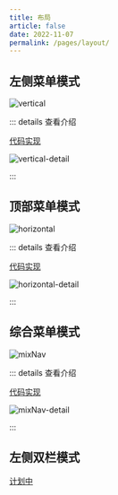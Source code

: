 ```yaml
---
title: 布局
article: false
date: 2022-11-07
permalink: /pages/layout/
---
```


## 左侧菜单模式

![vertical](~@alias/img/layout/vertical.jpg)

::: details 查看介绍

[代码实现](https://github.com/ronnaces/ronna-admin/blob/main/src/layout/components/sidebar/vertical.vue)

![vertical-detail](~@alias/img/layout/vertical-detail.jpg)

:::

## 顶部菜单模式

![horizontal](~@alias/img/layout/horizontal.jpg)

::: details 查看介绍

[代码实现](https://github.com/ronnaces/ronna-admin/blob/main/src/layout/components/sidebar/horizontal.vue)

![horizontal-detail](~@alias/img/layout/horizontal-detail.jpg)

:::

## 综合菜单模式

![mixNav](~@alias/img/layout/mixNav.jpg)

::: details 查看介绍

[代码实现](https://github.com/ronnaces/ronna-admin/blob/main/src/layout/components/sidebar/mixNav.vue)

![mixNav-detail](~@alias/img/layout/mixNav-detail.jpg)

:::

## 左侧双栏模式

[计划中](https://github.com/ronnaces/ronna-admin/issues)

